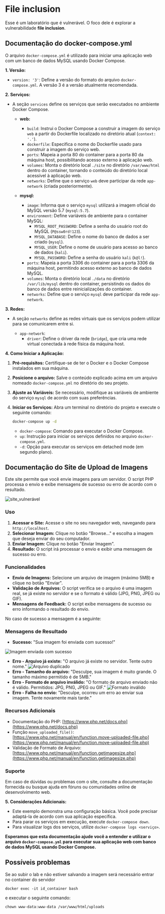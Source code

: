# File inclusion

Esse é um laboratório que é vulnerável. O foco dele é explorar a vulnerabilidade **file inclusion**.

## Documentação do docker-compose.yml

O arquivo `docker-compose.yml` é utilizado para iniciar uma aplicação web com um banco de dados MySQL usando Docker Compose.

**1. Versão:**

- `version: '3'`: Define a versão do formato do arquivo `docker-compose.yml`. A versão 3 é a versão atualmente recomendada.

**2. Serviços:**

- A seção `services` define os serviços que serão executados no ambiente Docker Compose.

  - **web:**
    - `build`: Instrui o Docker Compose a construir a imagem do serviço `web` a partir do Dockerfile localizado no diretório atual (`context: '.'`).
    - `dockerfile`: Especifica o nome do Dockerfile usado para construir a imagem do serviço web.
    - `ports`: Mapeia a porta 80 do container para a porta 80 da máquina host, possibilitando acesso externo à aplicação web.
    - `volumes`: Monta o diretório local `./site` no diretório `/var/www/html` dentro do container, tornando o conteúdo do diretório local acessível à aplicação web.
    - `networks`: Define que o serviço `web` deve participar da rede `app-network` (criada posteriormente).

  - **mysql:**
    - `image`: Informa que o serviço `mysql` utilizará a imagem oficial do MySQL versão 5.7 (`mysql:5.7`).
    - `environment`: Define variáveis de ambiente para o container MySQL:
      - `MYSQL_ROOT_PASSWORD`: Define a senha do usuário root do MySQL (`P@ssw0rd!123`).
      - `MYSQL_DATABASE`: Define o nome do banco de dados a ser criado (`mysql`).
      - `MYSQL_USER`: Define o nome de usuário para acesso ao banco de dados (`kali`).
      - `MYSQL_PASSWORD`: Define a senha do usuário `kali` (`k@l!`).
    - `ports`: Mapeia a porta 3306 do container para a porta 3306 da máquina host, permitindo acesso externo ao banco de dados MySQL.
    - `volumes`: Monta o diretório local `./data` no diretório `/var/lib/mysql` dentro do container, persistindo os dados do banco de dados entre reinicializações do container.
    - `networks`: Define que o serviço `mysql` deve participar da rede `app-network`.

**3. Redes:**

- A seção `networks` define as redes virtuais que os serviços podem utilizar para se comunicarem entre si.

  - `app-network`:
    - `driver`: Define o driver da rede (`bridge`), que cria uma rede virtual conectada à rede física da máquina host.

**4. Como Iniciar a Aplicação:**

1. **Pré-requisitos:** Certifique-se de ter o Docker e o Docker Compose instalados em sua máquina.
2. **Posicione o arquivo:** Salve o conteúdo explicado acima em um arquivo nomeado `docker-compose.yml` no diretório do seu projeto.
3. **Ajuste as Variáveis:** Se necessário, modifique as variáveis de ambiente do serviço `mysql` de acordo com suas preferências.
4. **Iniciar os Serviços:** Abra um terminal no diretório do projeto e execute o seguinte comando:

   ```bash
   docker-compose up -d
   ```

   - `docker-compose`: Comando para executar o Docker Compose.
   - `up`: Instrução para iniciar os serviços definidos no arquivo `docker-compose.yml`.
   - `-d`: Opção para executar os serviços em detached mode (em segundo plano).

## Documentação do Site de Upload de Imagens

Este site permite que você envie imagens para um servidor. O script PHP processa o envio e exibe mensagens de sucesso ou erro de acordo com o resultado.

![site_vulnerável](img/site_vuln.png)

### Uso

1. **Acessar o Site:** Acesse o site no seu navegador web, navegando para `http://localhost`.
2. **Selecionar Imagem:** Clique no botão "Browse..." e escolha a imagem que deseja enviar do seu computador.
3. **Enviar Imagem:** Clique no botão "Enviar Imagem".
4. **Resultado:** O script irá processar o envio e exibir uma mensagem de sucesso ou erro.

### Funcionalidades

- **Envio de Imagens:** Selecione um arquivo de imagem (máximo 5MB) e clique no botão "Enviar".
- **Validação de Arquivos:** O script verifica se o arquivo é uma imagem real, se já existe no servidor e se o formato é válido (JPG, PNG, JPEG ou GIF).
- **Mensagens de Feedback:** O script exibe mensagens de sucesso ou erro informando o resultado do envio.

No caso de sucesso a mensagem é a seguinte:

### Mensagens de Resultado

- **Sucesso:** "Sua imagem foi enviada com sucesso!"

![Imagem enviada com sucesso](img/site_vuln_envio_sucesso.png)
  
- **Erro - Arquivo já existe:** "O arquivo já existe no servidor. Tente outro nome."
  ![Arquivo duplicado](img/site_vuln_arquivo_duplicado.png)
- **Erro - Tamanho do arquivo:** "Desculpe, sua imagem é muito grande. O tamanho máximo permitido é de 5MB."
- **Erro - Formato de arquivo inválido:** "O formato de arquivo enviado não é válido. Permitidos: JPG, PNG, JPEG ou GIF."
  ![Formato inválido](img/site_vuln_formato_invalido.png)
- **Erro - Falha no envio:** "Desculpe, ocorreu um erro ao enviar sua imagem. Tente novamente mais tarde."

### Recursos Adicionais

- Documentação do PHP: [https://www.php.net/docs.php](https://www.php.net/docs.php)
- Função `move_uploaded_file()`: [https://www.php.net/manual/en/function.move-uploaded-file.php](https://www.php.net/manual/en/function.move-uploaded-file.php)
- Validação de Formato de Arquivo: [https://www.php.net/manual/en/function.getimagesize.php](https://www.php.net/manual/en/function.getimagesize.php)

### Suporte

Em caso de dúvidas ou problemas com o site, consulte a documentação fornecida ou busque ajuda em fóruns ou comunidades online de desenvolvimento web.

**5. Considerações Adicionais:**

- Este exemplo demonstra uma configuração básica. Você pode precisar adaptá-la de acordo com sua aplicação específica.
- Para parar os serviços em execução, execute `docker-compose down`.
- Para visualizar logs dos serviços, utilize `docker-compose logs <serviço>`.

**Esperamos que esta documentação ajude você a entender e utilizar o arquivo `docker-compose.yml` para executar sua aplicação web com banco de dados MySQL usando Docker Compose.**

## Possíveis problemas

Se ao subir o lab e não estiver salvando a imagem será necessário entrar no container do servidor

```shell
docker exec -it id_container bash
```

 e executar o seguinte comando:

 ```shell
 chown www-data:www-data /var/www/html/uploads
 ```

